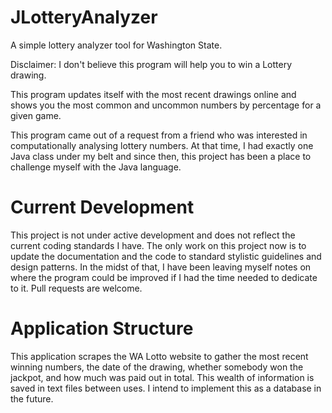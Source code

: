 # JLotteryAnalyzer
A simple lottery analyzer tool for Washington State.

Disclaimer: I don't believe this program will help you to win a Lottery drawing. 

This program updates itself with the most recent drawings online and shows you the most common and uncommon numbers by percentage for a given game. 

This program came out of a request from a friend who was interested in computationally analysing lottery numbers. At that time, I had exactly one Java class under my belt and since then, this project has been a place to challenge myself with the Java language. 

# Current Development
This project is not under active development and does not reflect the current coding standards I have. The only work on this project now is to update the documentation and the code to standard stylistic guidelines and design patterns. In the midst of that, I have been leaving myself notes on where the program could be improved if I had the time needed to dedicate to it. Pull requests are welcome.

# Application Structure
This application scrapes the WA Lotto website to gather the most recent winning numbers, the date of the drawing, whether somebody won the jackpot, and how much was paid out in total. 
This wealth of information is saved in text files between uses. I intend to implement this as a database in the future.

